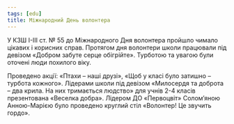 ```yaml
---
tags: [edu]
title: Міжнародний День волонтера
---
```


У КЗШ І-ІІІ ст. № 55 до Міжнародного Дня волонтера пройшло чимало цікавих і корисних справ. Протягом дня волонтери школи працювали під девізом «Добром забуте серце обігрійте». Турботою та увагою були оточені люди похилого віку.

Проведено акції: «Птахи – наші друзі», «Щоб у класі було затишно – турбота кожного». Лідерами школи під девізом «Милосердя та доброта – два крила. На них тримається людство» для учнів 2-4 класів презентована «Веселка добра». Лідером ДО «Первоцвіт» Солом’яною Анною-Марією було проведено круглий стіл «Волонтер! Це звучить гордо».

<slideshow id="72157663368037208"></slideshow>

